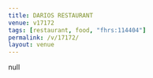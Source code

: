 ```yaml
---
title: DARIOS RESTAURANT
venue: v17172
tags: [restaurant, food, "fhrs:114404"]
permalink: /v/17172/
layout: venue
---
```

null